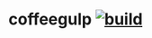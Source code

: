 coffeegulp [![build](https://travis-ci.org/daggerok/coffeegulp.svg?branch=master)](https://travis-ci.org/daggerok/coffeegulp.svg?branch=master)
==========
